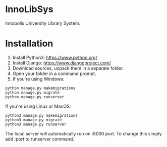 # InnoLibSys
Innopolis University Library System.

# Installation

1. Install Python3: https://www.python.org/
2. Install Django: https://www.djangoproject.com/
3. Download sources, unpack them in a separate folder. 
4. Open your folder in a command prompt.
5. If you're using Windows:
```
python manage.py makemigrations
python manage.py migrate
python manage.py runserver
```
If you're using Linux or MacOS:
```
python3 manage.py makemigrations
python3 manage.py migrate
python3 manage.py runserver
```

The local server will automatically run on :8000 port. To change this simply add :port to runserver command.
